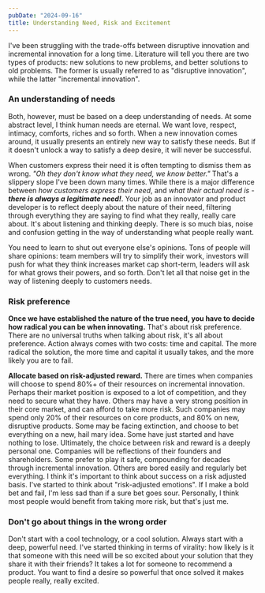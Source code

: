 ```yaml
---
pubDate: "2024-09-16"
title: Understanding Need, Risk and Excitement
---
```


I've been struggling with the trade-offs between disruptive innovation and incremental innovation for a long time.
Literature will tell you there are two types of products: new solutions to new problems, and better solutions to old
problems. The former is usually referred to as "disruptive innovation", while the latter "incremental innovation".

### An understanding of needs

Both, however, must be based on a deep understanding of needs. At some abstract level, I think human needs are eternal.
We want love, respect, intimacy, comforts, riches and so forth. When a new innovation comes around, it usually presents
an entirely new way to satisfy these needs. But if it doesn't unlock a way to satisfy a deep desire, it will never be
successful.

When customers express their need it is often tempting to dismiss them as wrong. _"Oh they don't know what they need, we
know better."_ That's a slippery slope I've been down many times. While there is a major difference between _how
customers express their need_, and _what their actual need is_ - **_there is always a legitimate need!_**.
Your job as an innovator and product developer is to reflect deeply about the nature of their need, filtering through
everything they are saying to find what they really, really care about. It's about listening and thinking deeply. There
is so much bias, noise and confusion getting in the way of understanding what people really want.

You need to learn to shut out everyone else's opinions. Tons of people will share opinions: team members will try to
simplify their work, investors will push for what they think increases market cap short-term, leaders will ask for what
grows their powers, and so forth. Don't let all that noise get in the way of listening deeply to customers needs.

### Risk preference

**Once we have established the nature of the true need, you have to decide how radical you can be when innovating.**
That's about risk preference. There are no universal truths when talking about risk, it's all about preference. Action
always comes with two costs: time and capital. The more radical the solution, the more time and capital it usually
takes, and the more likely you are to fail.

**Allocate based on risk-adjusted reward.** There are times when companies will choose to spend 80%+ of their resources
on incremental innovation. Perhaps their market position is exposed to a lot of competition, and they need to secure
what they have. Others may have a very strong position in their core market, and can afford to take more risk. Such
companies may spend only 20% of their resources on core products, and 80% on new, disruptive products. Some may be
facing extinction, and choose to bet everything on a new, hail mary idea. Some have just started and have nothing to
lose. Ultimately, the choice between risk and reward is a deeply personal one. Companies will be reflections of their
founders and shareholders. Some prefer to play it safe, compounding for decades through incremental innovation. Others
are bored easily and regularly bet everything. I think it's important to think about success on a risk adjusted basis.
I've started to think about "risk-adjusted emotions". If I make a bold bet and fail, I'm less sad than if a sure bet
goes sour. Personally, I think most people would benefit from taking more risk, but that's just me.

### Don't go about things in the wrong order

Don't start with a cool technology, or a cool solution. Always start with a deep, powerful need. I've started thinking
in terms of virality: how likely is it that someone with this need will be so excited about your solution that they
share it with their friends? It takes a lot for someone to recommend a product. You want to find a desire so powerful
that once solved it makes people really, really excited.